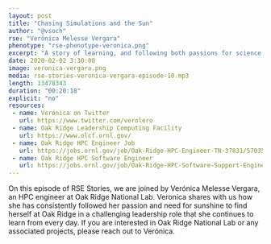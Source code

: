 ```yaml
---
layout: post
title: "Chasing Simulations and the Sun"
author: "@vsoch"
rse: "Verónica Melesse Vergara"
phenotype: "rse-phenotype-veronica.png"
excerpt: "A story of learning, and following both passions for science and the sunshine."
date: 2020-02-02 3:30:00
image: veronica-vergara.png
media: rse-stories-veronica-vergara-episode-10.mp3
length: 13478343 
duration: "00:20:18"
explicit: "no"
resources:
 - name: Verónica on Twitter
   url: https://www.twitter.com/verolero
 - name: Oak Ridge Leadership Computing Facility
   url: https://www.olcf.ornl.gov/
 - name: Oak Ridge HPC Engineer Job
   url: https://jobs.ornl.gov/job/Oak-Ridge-HPC-Engineer-TN-37831/570350000/
 - name: Oak Ridge HPC Software Engineer 
   url: https://jobs.ornl.gov/job/Oak-Ridge-HPC-Software-Support-Engineer-TN-37831/618021200/
---
```


On this episode of RSE Stories, we are joined by Verónica Melesse Vergara,
an HPC engineer at Oak Ridge National Lab. Veronica shares with us how she has
consistently followed her passion and need for sunshine to find herself
at Oak Ridge in a challenging leadership role that she continues
to learn from every day. If you are interested in Oak Ridge National Lab or
any associated projects, please reach out to Verónica.
